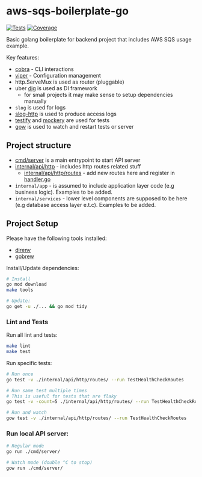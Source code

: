 # aws-sqs-boilerplate-go

[![Tests](https://github.com/gemyago/aws-sqs-boilerplate-go/actions/workflows/run-tests.yml/badge.svg)](https://github.com/gemyago/aws-sqs-boilerplate-go/actions/workflows/run-tests.yml)
[![Coverage](https://raw.githubusercontent.com/gemyago/aws-sqs-boilerplate-go/test-artifacts/coverage/golang-coverage.svg)](https://htmlpreview.github.io/?https://raw.githubusercontent.com/gemyago/aws-sqs-boilerplate-go/test-artifacts/coverage/golang-coverage.html)

Basic golang boilerplate for backend project that includes AWS SQS usage example.

Key features:
* [cobra](github.com/spf13/cobra) - CLI interactions
* [viper](github.com/spf13/viper) - Configuration management
* http.ServeMux is used as router (pluggable)
* uber [dig](go.uber.org/dig) is used as DI framework
  * for small projects it may make sense to setup dependencies manually
* `slog` is used for logs
* [slog-http](github.com/samber/slog-http) is used to produce access logs
* [testify](github.com/stretchr/testify) and [mockery](github.com/vektra/mockery) are used for tests
* [gow](github.com/mitranim/gow) is used to watch and restart tests or server

## Project structure

* [cmd/server](./cmd/server) is a main entrypoint to start API server
* [internal/api/http](./internal/api/http) - includes http routes related stuff
  * [internal/api/http/routes](./internal/api/http/routes) - add new routes here and register in [handler.go](./internal/api/http/server/handler.go)
* `internal/app` - is assumed to include application layer code (e.g business logic). Examples to be added.
* `internal/services` - lower level components are supposed to be here (e.g database access layer e.t.c). Examples to be added.

## Project Setup

Please have the following tools installed: 
* [direnv](https://github.com/direnv/direnv) 
* [gobrew](https://github.com/kevincobain2000/gobrew#install-or-update)

Install/Update dependencies: 
```sh
# Install
go mod download
make tools

# Update:
go get -u ./... && go mod tidy
```

### Lint and Tests

Run all lint and tests:
```bash
make lint
make test
```

Run specific tests:
```bash
# Run once
go test -v ./internal/api/http/routes/ --run TestHealthCheckRoutes

# Run same test multiple times
# This is useful for tests that are flaky
go test -v -count=5 ./internal/api/http/routes/ --run TestHealthCheckRoutes

# Run and watch
gow test -v ./internal/api/http/routes/ --run TestHealthCheckRoutes
```
### Run local API server:

```bash
# Regular mode
go run ./cmd/server/

# Watch mode (double ^C to stop)
gow run ./cmd/server/
```
